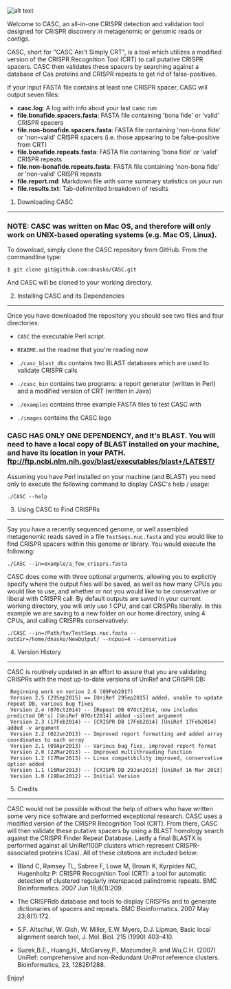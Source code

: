 ![alt text](https://github.com/dnasko/CASC/blob/master/images/casc_logo.png?raw=true "CASC")

Welcome to CASC, an all-in-one CRISPR detection and validation
tool designed for CRISPR discovery in metagenomic or genomic reads or contigs.

CASC, short for "CASC Ain't Simply CRT", is a tool which utilizes
a modified version of the CRISPR Recognition Tool (CRT) to call putative
CRISPR spacers. CASC then validates these spacers by searching against
a database of Cas proteins and CRISPR repeats to get rid of false-positives.

If your input FASTA file contains at least one CRISPR spacer, CASC will
output seven files:

  - **casc.log**: A log with info about your last casc run
  - **file.bonafide.spacers.fasta**: FASTA file containing 'bona fide' or 'valid' CRISPR spacers
  - **file.non-bonafide.spacers.fasta**: FASTA file containing 'non-bona fide' or 'non-valid' CRISPR spacers (i.e. those appearing to be false-positive from CRT)
  - **file.bonafide.repeats.fasta**: FASTA file containing 'bona fide' or 'valid' CRISPR repeats
  - **file.non-bonafide.repeats.fasta**: FASTA file containing 'non-bona fide' or 'non-valid' CRISPR repeats
  - **file.report.md**: Markdown file with some summary statistics on your run
  - **file.results.txt**: Tab-delimmited breakdown of results

1. Downloading CASC
--------------------

### NOTE: CASC was written on Mac OS, and therefore will only work on UNIX-based operating systems (e.g. Mac OS, Linux).

To download, simply clone the CASC repository from GitHub. From the commandline type:

`$ git clone git@github.com:dnasko/CASC.git`

And CASC will be cloned to your working directory.

2. Installing CASC and its Dependencies
----------------------------------------

Once you have downloaded the repository you should see two files and four directories:

  * `CASC` the executable Perl script.

  * `README.md` the readme that you're reading now

  * `./casc_blast_dbs` contains two BLAST databases which are used to validate CRISPR calls
  
  * `./casc_bin` contains two programs: a report generator (written in Perl) and a modified version of CRT (written in Java)

  * `./examples` contains three example FASTA files to test CASC with

  * `./images` contains the CASC logo

### CASC HAS ONLY ONE DEPENDENCY, and it's BLAST. You will need to have a local copy of BLAST installed on your machine, and have its location in your PATH. ftp://ftp.ncbi.nlm.nih.gov/blast/executables/blast+/LATEST/

Assuming you have Perl installed on your machine (and BLAST) you need only
to execute the following command to display CASC's help / usage:

    ./CASC --help

3. Using CASC to Find CRISPRs
------------------------------

Say you have a recently sequenced genome, or well assembled metagenomic reads
saved in a file `TestSeqs.nuc.fasta` and you would like to find CRISPR spacers
within this genome or library. You would execute the following:

    ./CASC --in=example/a_few_crisprs.fasta

CASC does come with three optional arguments, allowing you to explicitly specify
where the output files will be saved, as well as how many CPUs you would like
to use, and whether or not you would like to be conservative or liberal with CRISPR
call. By default outputs are saved in your current working directory, you
will only use 1 CPU, and call CRISPRs liberally. In this example we are saving
to a new folder on our home directory, using 4 CPUs, and calling CRISPRs conservatively:

    ./CASC --in=/Path/to/TestSeqs.nuc.fasta --outdir=/home/dnasko/NewOutput/ --ncpus=4 --conservative

4. Version History
-------------------

CASC is routinely updated in an effort to assure that you are validating CRISPRs
with the most up-to-date versions of UniRef and CRISPR DB:

	 Beginning work on verion 2.6 (09Feb2017)
	 Version 2.5 (29Sep2015) == [UniRef 29Sep2015] added, unable to update repeat DB, various bug fixes
     Version 2.4 (07Oct2014) -- [Repeat DB 07Oct2014, now includes predicted DR's] [UniRef 07Oct2014] added -silent argument
     Version 2.3 (17Feb2014) -- [CRISPR DB 17Feb2014] [UniRef 17Feb2014] added -v argument
     Version 2.2 (02Jun2013) -- Improved report formatting and added array coordinates to each array
     Version 2.1 (09Apr2013) -- Various bug fixs, improved report format
     Version 2.0 (22Mar2013) -- Improved multithreading function
     Version 1.2 (17Mar2013) -- Linux compatibility improved, conservative option added
     Version 1.1 (16Mar2013) -- [CRISPR DB 29Jan2013] [UniRef 16 Mar 2013]
     Version 1.0 (19Dec2012) -- Initial Version

5. Credits
-------------

CASC would not be possible without the help of others who have written some
very nice software and performed exceptional research. CASC uses a modified
version of the CRISPR Recognition Tool (CRT). From there, CASC will then
validate these putative spacers by using a BLAST homology search against the
CRISPR Finder Repeat Database. Lastly a final BLASTX is performed against all
UniRef100P clusters which represent CRISPR-associated proteins (Cas). All of
these citations are included below:

  * Bland C, Ramsey TL, Sabree F, Lowe M, Brown K, Kyrpides NC, Hugenholtz P: CRISPR Recognition Tool (CRT): a tool for automatic detection of clustered regularly interspaced palindromic repeats. BMC Bioinformatics. 2007 Jun 18;8(1):209.

  * The CRISPRdb database and tools to display CRISPRs and to generate dictionaries of spacers and repeats. BMC Bioinformatics. 2007 May 23;8(1):172.
  
  * S.F. Altschul, W. Gish, W. Miller, E.W. Myers, D.J. Lipman, Basic local alignment search tool, J. Mol. Biol. 215 (1990) 403–410.
  
  * Suzek,B.E., Huang,H., McGarvey,P., Mazumder,R. and Wu,C.H. (2007) UniRef: comprehensive and non-Redundant UniProt reference clusters. Bioinformatics, 23, 1282Ð1288.

Enjoy!
